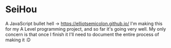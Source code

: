 # SeiHou
A JavaScript bullet hell -> https://elliotsemicolon.github.io/ 
I'm making this for my A Level programming project, and so far it's going very well.
My only concern is that once I finish it I'll need to document the entire process of making it :D
